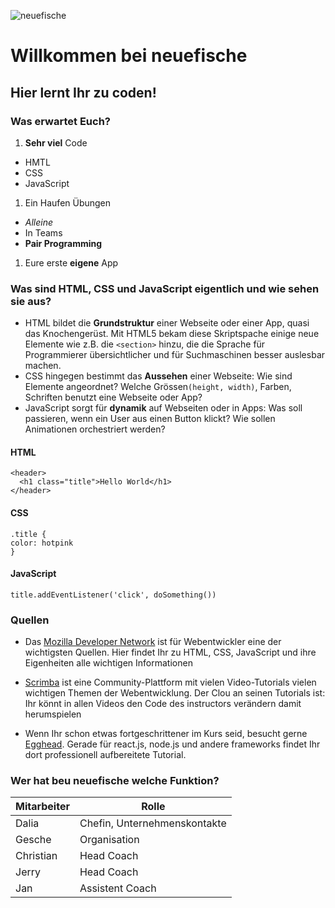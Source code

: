 ![neuefische](https://www.neuefische.de/static/neuefische-gmbh-logo.svg)

# Willkommen bei neuefische

## Hier lernt Ihr zu coden!

### Was erwartet Euch?
1. **Sehr viel** Code
* HMTL
* CSS
* JavaScript
1. Ein Haufen Übungen
* *Alleine*
* In Teams
* **Pair Programming**
1. Eure erste **eigene** App

### Was sind HTML, CSS und JavaScript eigentlich und wie sehen sie aus?
* HTML bildet die **Grundstruktur** einer Webseite oder einer App, quasi das Knochengerüst. Mit HTML5 bekam diese Skriptspache einige neue Elemente wie z.B. die `<section>` hinzu, die die Sprache für Programmierer übersichtlicher und für Suchmaschinen besser auslesbar machen.
* CSS hingegen bestimmt das **Aussehen** einer Webseite: Wie sind Elemente angeordnet? Welche Grössen`(height, width)`, Farben, Schriften benutzt eine Webseite oder App?
* JavaScript sorgt für **dynamik** auf Webseiten oder in Apps: Was soll passieren, wenn ein User aus einen Button klickt? Wie sollen Animationen orchestriert werden?  

#### HTML

```
<header>
  <h1 class="title">Hello World</h1>
</header>
```

#### CSS

```
.title {
color: hotpink
}
```

#### JavaScript

`title.addEventListener('click', doSomething())`

### Quellen

- Das [Mozilla Developer Network](https://developer.mozilla.org/) ist für Webentwickler eine der wichtigsten Quellen. Hier findet Ihr zu HTML, CSS, JavaScript und ihre Eigenheiten alle wichtigen Informationen
- [Scrimba](https://scrimba.com) ist eine Community-Plattform mit vielen Video-Tutorials vielen wichtigen Themen der Webentwicklung. Der Clou an seinen Tutorials ist: Ihr könnt in allen Videos den Code des instructors verändern damit herumspielen

- Wenn Ihr schon etwas fortgeschrittener im Kurs seid, besucht gerne [Egghead](https://egghead.io). Gerade für react.js, node.js und andere frameworks findet Ihr dort professionell aufbereitete Tutorial.

### Wer hat beu neuefische welche Funktion?

Mitarbeiter | Rolle  
----------- | -----
Dalia | Chefin, Unternehmenskontakte
Gesche | Organisation  
Christian | Head Coach  
Jerry | Head Coach  
Jan | Assistent Coach
